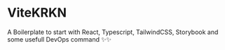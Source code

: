 # ViteKRKN
A Boilerplate to start with React, Typescript, TailwindCSS, Storybook and some usefull DevOps command ✨✨
